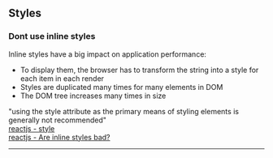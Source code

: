## Styles

### Dont use inline styles
Inline styles have a big impact on application performance:

* To display them, the browser has to transform the string into a style for each item in each render
* Styles are duplicated many times for many elements in DOM
* The DOM tree increases many times in size

"using the style attribute as the primary means of styling elements is generally not recommended"    
[reactjs - style](https://reactjs.org/docs/dom-elements.html#style)  
[reactjs - Are inline styles bad?](https://reactjs.org/docs/faq-styling.html#are-inline-styles-bad)

---

